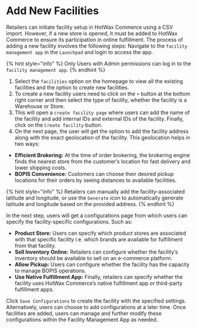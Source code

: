 # Add New Facilities

Retailers can initiate facility setup in HotWax Commerce using a CSV import. However, if a new store is opened, it must be added to HotWax Commerce to ensure its participation in online fulfillment. The process of adding a new facility involves the following steps: Navigate to the `facility management app` in the `Launchpad` and login to access the app.

{% hint style="info" %}
Only Users with Admin permissions can log in to the `facility management app`.
{% endhint %}

1. Select the `facilities` option on the homepage to view all the existing facilities and the option to create new facilities.
2. To create a new facility users need to click on the `+` button at the bottom right corner and then select the type of facility, whether the facility is a Warehouse or Store.
3. This will open a `create facility page` where users can add the name of the facility and add internal IDs and external IDs of the facility. Finally, click on the `Create facility` button.
4. On the next page, the user will get the option to add the facility address along with the exact geolocation of the facility. This geolocation helps in two ways:

* **Efficient Brokering:** At the time of order brokering, the brokering engine finds the nearest store from the customer’s location for fast delivery and lower shipping costs.
* **BOPIS Convenience:** Customers can choose their desired pickup locations for their orders by seeing distances to available facilities.

{% hint style="info" %}
Retailers can manually add the facility-associated latitude and longitude, or use the `Generate` icon to automatically generate latitude and longitude based on the provided address.
{% endhint %}

In the next step, users will get a configurations page from which users can specify the facility-specific configurations. Such as:

* **Product Store:** Users can specify which product stores are associated with that specific facility i.e. which brands are available for fulfillment from that facility.
* **Sell Inventory Online:** Retailers can configure whether the facility’s inventory should be available to sell on an e-commerce platform.
* **Allow Pickup:** Users can configure whether the facility has the capacity to manage BOPIS operations.
* **Use Native Fulfillment App:** Finally, retailers can specify whether the facility uses HotWax Commerce’s native fulfillment app or third-party fulfillment apps.

Click `Save Configurations` to create the facility with the specified settings. Alternatively, users can choose to add configurations at a later time. Once facilities are added, users can manage and further modify these configurations within the Facility Management App as needed.

